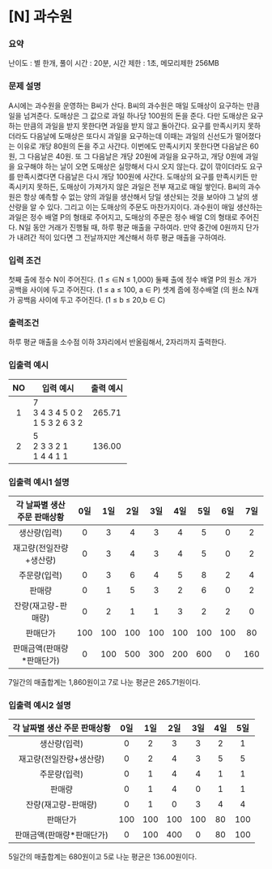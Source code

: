 # [N] 과수원

### 요약

난이도 : 별 한개, 풀이 시간 : 20분, 시간 제한 : 1초, 메모리제한 256MB

### 문제 설명

A시에는 과수원을 운영하는 B씨가 산다. B씨의 과수원은 매일 도매상이 요구하는 만큼 일을 넘겨준다. 도매상은 그 값으로 과일 하나당 100원의 돈을 준다. 다만 도매상은 요구하는 만큼의 과일을 받지 못한다면 과일을 받지 않고 돌아간다. 요구를 만족시키지 못하더라도 다음날에 도매상은 또다시 과일을 요구하는데 이때는 과일의 신선도가 떨어졌다는 이유로 개당 80원의 돈을 주고 사간다. 이번에도 만족시키지 못한다면 다음날은 60원, 그 다음날은 40원. 또 그 다음날은 개당 20원에 과일을 요구하고, 개당 0원에 과일을 요구해야 하는 날이 오면 도매상은 실망해서 다시 오지 않는다. 값이 깎이더라도 요구를 만족시켰다면 다음날은 다시 개당 100원에 사간다.
도매상의 요구를 만족시키든 만족시키지 못하든, 도매상이 가져가지 않은 과일은 전부 재고로 매일 쌓인다.
B씨의 과수원은 항상 예측할 수 없는 양의 과일을 생산해서 당일 생산되는 것을 보아야 그 날의 생산량을 알 수 있다. 그리고 이는 도매상의 주문도 마찬가지이다. 과수원이 매일 생산하는 과일은 정수 배열 P의 형태로 주어지고, 도매상의 주문은 정수 배얼 C의 형태로 주어진다.
N일 동안 거래가 진행될 때, 하루 평균 매출을 구하여라.
만약 중간에 0원까지 단가가 내려간 적이 있다면 그 전날까지만 계산해서 하루 평균 매출을 구하여라.

### 입력 조건
첫째 출에 정수 N이 주어진다. (1 ≤ ∈N ≤ 1,000)
둘째 출에 정수 배열 P의 원소 개가 공백을 사이에 두고 주어진다. (1 ≤ a ≤ 100, a ∈ P)
셋계 줍에 정수배열 (의 원소 N개가 공백음 사이에 두고 주어진다. (1 ≤ b ≤ 20,b ∈ C)

### 출력조건
하루 평균 매출을 소수점 이하 3자리에서 반올림해서, 2자리까지 출력한다.

### 입출력 예시
|NO|입력 예시|출력 예시|
|:-:|---|:---:|
|1|7<br>3 4 3 4 5 0 2<br> 1 5 3 2 6 3 2|265.71|
|2|5<br>2 3 3 2 1<br>1 4 4 1 1|136.00|

### 입출력 예시1 설명

|각 날짜별 생산 주문 판매상황|0일|1일|2일|3일|4일|5일|6일|7일|
|:---------:|:---------:|:---------:|:---------:|:---------:|:---------:|:---------:|:---------:|:---------:|
|생산량(입력)|0|3|4|3|4|5|0|2|
|재고량(전일잔량+생산량)|0|3|4|3|4|5|0|2|
|주문량(입력)|0|3|6|4|5|8|2|4|
|판매량|0|1|5|3|2|6|0|2|
|잔량(재고량-판매량)|0|2|1|1|3|2|2|0|
|판매단가|100|100|100|100|100|100|100|80|
|판매금액(판매량*판매단가)|0|100|500|300|200|600|0|160|
7일간의 매출합계는 1,860원이고 7로 나눈 평균은 265.71원이다.

### 입출력 예시2 설명

|각 날짜별 생산 주문 판매상황|0일|1일|2일|3일|4일|5일|
|:---------:|:---------:|:---------:|:---------:|:---------:|:---------:|:---------:|
|생산량(입력)|0|2|3|3|2|1|
|재고량(전일잔량+생산량)|0|2|4|3|5|5|
|주문량(입력)|0|1|4|4|1|1|
|판매량|0|1|4|0|1|1|
|잔량(재고량-판매량)|0|1|0|3|4|4|
|판매단가|100|100|100|100|80|100|
|판매금액(판매량*판매단가)|0|100|400|0|80|100|
5일간의 매출합계는 680원이고 5로 나눈 평균은 136.00원이다.
